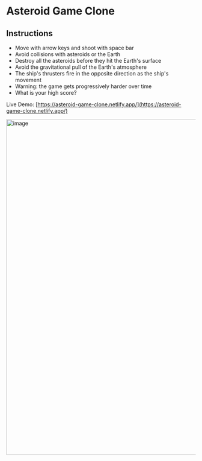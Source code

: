 # Asteroid Game Clone

## Instructions
* Move with arrow keys and shoot with space bar
* Avoid collisions with asteroids or the Earth
* Destroy all the asteroids before they hit the Earth's surface
* Avoid the gravitational pull of the Earth's atmosphere
* The ship's thrusters fire in the opposite direction as the ship's movement
* Warning: the game gets progressively harder over time
* What is your high score?

Live Demo: [https://asteroid-game-clone.netlify.app/](https://asteroid-game-clone.netlify.app/)

[<img width="890" alt="image" src="https://user-images.githubusercontent.com/114364831/209478989-d0027bf4-cebe-42e7-a0a1-acc696741cd4.png">](https://asteroid-game-clone.netlify.app/)


